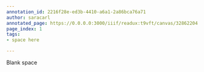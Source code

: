 ```yaml
---
annotation_id: 2216f28e-ed3b-4410-a6a1-2a86bca76a71
author: saracarl
annotated_page: https://0.0.0.0:3000/iiif/readux:t9vft/canvas/32862204.5243.emory.edu$1
page_index: 1
tags:
- space here

---
```

<p>Blank space</p>